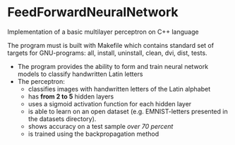 # FeedForwardNeuralNetwork
Implementation of a basic multilayer perceptron on C++ language

The program must is built with Makefile which contains standard set of targets for GNU-programs: all, install, uninstall, clean, dvi, dist, tests.
- The program provides the ability to form and train neural network models to classify handwritten Latin letters
- The perceptron:
  - classifies images with handwritten letters of the Latin alphabet
  - has **from 2 to 5** hidden layers
  - uses a sigmoid activation function for each hidden layer
  - is able to learn on an open dataset (e.g. EMNIST-letters presented in the datasets directory). 
  - shows accuracy on a test sample *over 70 percent*
  - is trained using the backpropagation method
